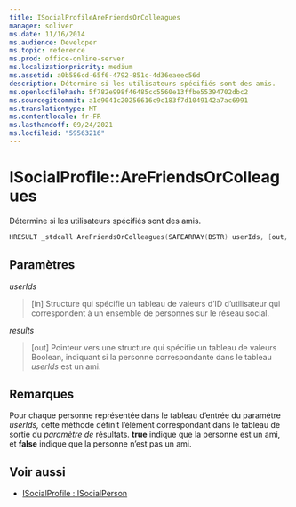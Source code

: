 ```yaml
---
title: ISocialProfileAreFriendsOrColleagues
manager: soliver
ms.date: 11/16/2014
ms.audience: Developer
ms.topic: reference
ms.prod: office-online-server
ms.localizationpriority: medium
ms.assetid: a0b586cd-65f6-4792-851c-4d36eaeec56d
description: Détermine si les utilisateurs spécifiés sont des amis.
ms.openlocfilehash: 5f782e998f46485cc5560e13ffbe55394702dbc2
ms.sourcegitcommit: a1d9041c20256616c9c183f7d1049142a7ac6991
ms.translationtype: MT
ms.contentlocale: fr-FR
ms.lasthandoff: 09/24/2021
ms.locfileid: "59563216"
---
```

# <a name="isocialprofilearefriendsorcolleagues"></a>ISocialProfile::AreFriendsOrColleagues

Détermine si les utilisateurs spécifiés sont des amis.
  
```cpp
HRESULT _stdcall AreFriendsOrColleagues(SAFEARRAY(BSTR) userIds, [out, retval] SAFEARRAY(VARIANT_BOOL)* results);
```

## <a name="parameters"></a>Paramètres

_userIds_
  
> [in] Structure qui spécifie un tableau de valeurs d’ID d’utilisateur qui correspondent à un ensemble de personnes sur le réseau social.
    
_results_
  
> [out] Pointeur vers une structure qui spécifie un tableau de valeurs Boolean, indiquant si la personne correspondante dans le tableau  _userIds_ est un ami. 
    
## <a name="remarks"></a>Remarques

Pour chaque personne représentée dans le tableau d’entrée du paramètre  _userIds,_ cette méthode définit l’élément correspondant dans le tableau de sortie du  _paramètre de_ résultats. **true** indique que la personne est un ami, et **false** indique que la personne n’est pas un ami. 
  
## <a name="see-also"></a>Voir aussi

- [ISocialProfile : ISocialPerson](isocialprofileisocialperson.md)

